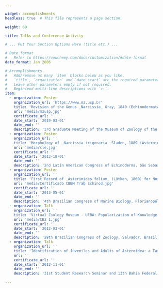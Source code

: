```yaml
---

widget: accomplishments
headless: true  # This file represents a page section.

weight: 60

title: Talks and Conference Activity

# ... Put Your Section Options Here (title etc.) ...

# Date format
#   Refer to https://wowchemy.com/docs/customization/#date-format
date_format: Jan 2006

# Accomplishments.
#   Add/remove as many `item` blocks below as you like.
#   `title`, `organization` and `date_start` are the required parameters.
#   Leave other parameters empty if not required.
#   Begin/end multi-line descriptions with `>-`.
item:
  - organization: Poster
    organization_url: 'https://www.mz.usp.br'
    title: 'Revision of the Genus _Narcissia_ Gray, 1840 (Echinodermata, Asteroidea): from Morphology to Taxonomy'
    url: 'media/mzusp.jpg'
    certificate_url: ''
    date_start: '2019-03-01'
    date_end: ''
    description: '3rd Graduate Meeting of the Museum of Zoology of the University of São Paulo, São Paulo, Brazil'
  - organization: Poster
    organization_url: ''
    title: 'Morphology of _Narcissia trigonaria_ Sladen, 1889 (Asteroidea: Ophidiasteridae): a Taxonomic Problem?'
    url: 'media/cle.jpg'
    certificate_url: ''
    date_start: '2013-10-01'
    date_end: ''
    description: '2nd Latin American Congress of Echinoderms, São Sebastião, Brazil'
  - organization: Poster
    organization_url: ''
    title: 'First Record of _Asterinides folium_ (Lütken, 1860) for Northeastern Brazil'
    url: 'media/Certificado CBBM Trab Echinod.jpg'
    certificate_url: ''
    date_start: '2013-05-01'
    date_end: ''
    description: '4th Brazilian Congress of Marine Biology, Florianopólis, Brazil'
  - organization: Talk
    organization_url: ''
    title: 'Virtual Zoology Museum - UFBA: Popularization of Knowledge about the Phylum Echinodermata'
    url: 'media/CBZ 1.jpg'
    certificate_url: ''
    date_start: '2012-03-01'
    date_end: ''
    description: '29th Brazilian Congress of Zoology, Salvador, Brazil'
  - organization: Talk
    organization_url: ''
    title: 'Identification of Juveniles and Adults of Asteroidea: a Taxonomic Problem'
    url: ''
    certificate_url: ''
    date_start: '2012-11-01'
    date_end: ''
    description: '31st Student Research Seminar and 13th Bahia Federal University Research and Graduate Seminar, Salvador, Brazil'  
    
---
```

